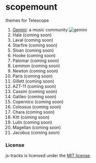 scopemount
=========
themes for Telescope

1. [Gemini](http://sm-gemini.meteor.com/): a music community
![gemini](http://i.imgur.com/z52BCNe.png)
2. Hale (coming soon)
3. Laval (coming soon)
4. Starfire (coming soon)
5. Sloan (coming soon)
6. Hooke (coming soon)
7. Palomar (coming soon)
8. Lemmon (coming soon)
9. Newton (coming soon)
10. Paris (coming soon)
11. Gillett (coming soon)
12. AZT-11 (coming soon)
13. Cassini (coming soon)
14. Galileo (coming soon)
15. Copernico (coming soon)
16. Colossus (coming soon)
17. Chara (coming soon)
18. Kitt (coming soon)
19. Lulin (coming soon)
20. Magellan (coming soon)
21. Jacobus (coming soon)

### License

js-tracks is licensed under the [MIT license](http://opensource.org/licenses/MIT).
